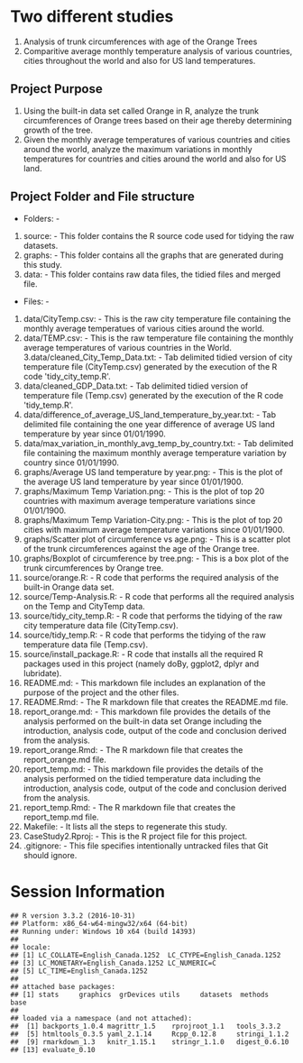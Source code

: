 Two different studies
=====================

1.  Analysis of trunk circumferences with age of the Orange Trees
2.  Comparitive average monthly temperature analysis of various countries, cities throughout the world and also for US land temperatures.

Project Purpose
---------------

1.  Using the built-in data set called Orange in R, analyze the trunk circumferences of Orange trees based on their age thereby determining growth of the tree.
2.  Given the monthly average temperatures of various countries and cities around the world, analyze the maximum variations in monthly temperatures for countries and cities around the world and also for US land.

Project Folder and File structure
---------------------------------

-   Folders: -

1.  source: - This folder contains the R source code used for tidying the raw datasets.
2.  graphs: - This folder contains all the graphs that are generated during this study.
3.  data: - This folder contains raw data files, the tidied files and merged file.

-   Files: -

1.  data/CityTemp.csv: - This is the raw city temperature file containing the monthly average temperatues of various cities around the world.
2.  data/TEMP.csv: - This is the raw temperature file containing the monthly average temperatures of various countries in the World. 3.data/cleaned\_City\_Temp\_Data.txt: - Tab delimited tidied version of city temperature file (CityTemp.csv) generated by the execution of the R code 'tidy\_city\_temp.R'.
3.  data/cleaned\_GDP\_Data.txt: - Tab delimited tidied version of temperature file (Temp.csv) generated by the execution of the R code 'tidy\_temp.R'.
4.  data/difference\_of\_average\_US\_land\_temperature\_by\_year.txt: - Tab delimited file containing the one year difference of average US land temperature by year since 01/01/1990.
5.  data/max\_variation\_in\_monthly\_avg\_temp\_by\_country.txt: - Tab delimited file containing the maximum monthly average temperature variation by country since 01/01/1990.
6.  graphs/Average US land temperature by year.png: - This is the plot of the average US land temperature by year since 01/01/1900.
7.  graphs/Maximum Temp Variation.png: - This is the plot of top 20 countries with maximum average temperature variations since 01/01/1900.
8.  graphs/Maximum Temp Variation-City.png: - This is the plot of top 20 cities with maximum average temperature variations since 01/01/1900.
9.  graphs/Scatter plot of circumference vs age.png: - This is a scatter plot of the trunk circumferences against the age of the Orange tree.
10. graphs/Boxplot of circumference by tree.png: - This is a box plot of the trunk circumferences by Orange tree.
11. source/orange.R: - R code that performs the required analysis of the built-in Orange data set.
12. source/Temp-Analysis.R: - R code that performs all the required analysis on the Temp and CityTemp data.
13. source/tidy\_city\_temp.R: - R code that performs the tidying of the raw city temperature data file (CityTemp.csv).
14. source/tidy\_temp.R: - R code that performs the tidying of the raw temperature data file (Temp.csv).
15. source/install\_package.R: - R code that installs all the required R packages used in this project (namely doBy, ggplot2, dplyr and lubridate).
16. README.md: - This markdown file includes an explanation of the purpose of the project and the other files.
17. README.Rmd: - The R markdown file that creates the README.md file.
18. report\_orange.md: - This markdown file provides the details of the analysis performed on the built-in data set Orange including the introduction, analysis code, output of the code and conclusion derived from the analysis.
19. report\_orange.Rmd: - The R markdown file that creates the report\_orange.md file.
20. report\_temp.md: - This markdown file provides the details of the analysis performed on the tidied temperature data including the introduction, analysis code, output of the code and conclusion derived from the analysis.
21. report\_temp.Rmd: - The R markdown file that creates the report\_temp.md file.
22. Makefile: - It lists all the steps to regenerate this study.
23. CaseStudy2.Rproj: - This is the R project file for this project.
24. .gitignore: - This file specifies intentionally untracked files that Git should ignore.

Session Information
===================

    ## R version 3.3.2 (2016-10-31)
    ## Platform: x86_64-w64-mingw32/x64 (64-bit)
    ## Running under: Windows 10 x64 (build 14393)
    ## 
    ## locale:
    ## [1] LC_COLLATE=English_Canada.1252  LC_CTYPE=English_Canada.1252   
    ## [3] LC_MONETARY=English_Canada.1252 LC_NUMERIC=C                   
    ## [5] LC_TIME=English_Canada.1252    
    ## 
    ## attached base packages:
    ## [1] stats     graphics  grDevices utils     datasets  methods   base     
    ## 
    ## loaded via a namespace (and not attached):
    ##  [1] backports_1.0.4 magrittr_1.5    rprojroot_1.1   tools_3.3.2    
    ##  [5] htmltools_0.3.5 yaml_2.1.14     Rcpp_0.12.8     stringi_1.1.2  
    ##  [9] rmarkdown_1.3   knitr_1.15.1    stringr_1.1.0   digest_0.6.10  
    ## [13] evaluate_0.10
